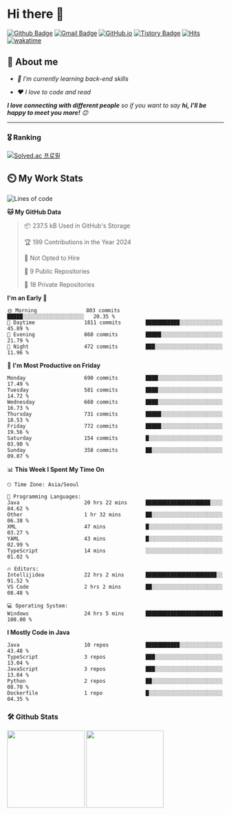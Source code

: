 # Hi there 👋
[![Github Badge](https://img.shields.io/badge/-uiw6unoh-grey?style=flat&logo=github&logoColor=white&link=https://github.com/uiw6unoh/)](https://www.github.com/uiw6unoh/) 
[![Gmail Badge](https://img.shields.io/badge/-uiw6unoh@naver.com-c14438?style=flat&logo=Gmail&logoColor=white&link=mailto:uiw6unoh@naver.com)](mailto:uiw6unoh@naver.com) 
[![GitHub.io](https://img.shields.io/badge/GitHub.io-orange?style=flat&logoColor=white)](https://uiw6unoh.github.io/)
[![Tistory Badge](https://img.shields.io/badge/Tech%20Blog-yellow?style=flat&logoColor=white)](https://uiw6unoh-log.vercel.app/)
[![Hits](https://hits.seeyoufarm.com/api/count/incr/badge.svg?url=https%3A%2F%2Fgithub.com%2Fuiw6unoh&count_bg=%2379C83D&title_bg=%23555555&icon=&icon_color=%23E7E7E7&title=hits&edge_flat=false)](https://hits.seeyoufarm.com)
[![wakatime](https://wakatime.com/badge/user/54252e40-b19e-45e1-9ec9-fb1c5a26c628.svg)](https://wakatime.com/@54252e40-b19e-45e1-9ec9-fb1c5a26c628)
<!-- [![Portfolio Badge](https://img.shields.io/badge/portfolio-web-blue?style=flat&link=https://github.com/uiw6unoh/)](https://github.com/uiw6unoh/)  -->

## 💬 About me
<em>
 
- 🌱 I’m currently learning back-end skills
 
- ❤️ I love to code and read
</em>

<em><b>I love connecting with different people</b> so if you want to say <b>hi, I'll be happy to meet you more!</b> 😊</em>

---
### 🎖️ Ranking
[![Solved.ac 프로필](http://mazassumnida.wtf/api/v2/generate_badge?boj=uiw6unoh)](https://www.acmicpc.net/user/uiw6unoh)

## ⏲️ My Work Stats
<!--[![uiw6unoh's wakatime stats](https://github-readme-stats.vercel.app/api/wakatime?username=uiw6unoh)]-->

<!--START_SECTION:waka-->
![Lines of code](https://img.shields.io/badge/From%20Hello%20World%20I%27ve%20Written-2.9%20million%20lines%20of%20code-blue)

**🐱 My GitHub Data** 

> 📦 237.5 kB Used in GitHub's Storage 
 > 
> 🏆 199 Contributions in the Year 2024
 > 
> 🚫 Not Opted to Hire
 > 
> 📜 9 Public Repositories 
 > 
> 🔑 18 Private Repositories 
 > 
**I'm an Early 🐤** 

```text
🌞 Morning                803 commits         █████░░░░░░░░░░░░░░░░░░░░   20.35 % 
🌆 Daytime                1811 commits        ███████████░░░░░░░░░░░░░░   45.89 % 
🌃 Evening                860 commits         █████░░░░░░░░░░░░░░░░░░░░   21.79 % 
🌙 Night                  472 commits         ███░░░░░░░░░░░░░░░░░░░░░░   11.96 % 
```
📅 **I'm Most Productive on Friday** 

```text
Monday                   690 commits         ████░░░░░░░░░░░░░░░░░░░░░   17.49 % 
Tuesday                  581 commits         ████░░░░░░░░░░░░░░░░░░░░░   14.72 % 
Wednesday                660 commits         ████░░░░░░░░░░░░░░░░░░░░░   16.73 % 
Thursday                 731 commits         █████░░░░░░░░░░░░░░░░░░░░   18.53 % 
Friday                   772 commits         █████░░░░░░░░░░░░░░░░░░░░   19.56 % 
Saturday                 154 commits         █░░░░░░░░░░░░░░░░░░░░░░░░   03.90 % 
Sunday                   358 commits         ██░░░░░░░░░░░░░░░░░░░░░░░   09.07 % 
```


📊 **This Week I Spent My Time On** 

```text
🕑︎ Time Zone: Asia/Seoul

💬 Programming Languages: 
Java                     20 hrs 22 mins      █████████████████████░░░░   84.62 % 
Other                    1 hr 32 mins        ██░░░░░░░░░░░░░░░░░░░░░░░   06.38 % 
XML                      47 mins             █░░░░░░░░░░░░░░░░░░░░░░░░   03.27 % 
YAML                     43 mins             █░░░░░░░░░░░░░░░░░░░░░░░░   02.99 % 
TypeScript               14 mins             ░░░░░░░░░░░░░░░░░░░░░░░░░   01.02 % 

🔥 Editors: 
Intellijidea             22 hrs 2 mins       ███████████████████████░░   91.52 % 
VS Code                  2 hrs 2 mins        ██░░░░░░░░░░░░░░░░░░░░░░░   08.48 % 

💻 Operating System: 
Windows                  24 hrs 5 mins       █████████████████████████   100.00 % 
```

**I Mostly Code in Java** 

```text
Java                     10 repos            ███████████░░░░░░░░░░░░░░   43.48 % 
TypeScript               3 repos             ███░░░░░░░░░░░░░░░░░░░░░░   13.04 % 
JavaScript               3 repos             ███░░░░░░░░░░░░░░░░░░░░░░   13.04 % 
Python                   2 repos             ██░░░░░░░░░░░░░░░░░░░░░░░   08.70 % 
Dockerfile               1 repo              █░░░░░░░░░░░░░░░░░░░░░░░░   04.35 % 
```




<!--END_SECTION:waka-->

### 🛠️ Github Stats <br/>
<p>
  <img height="180em" src="https://github-readme-stats-git-masterrstaa-rickstaa.vercel.app/api?username=uiw6unoh&show_icons=true&include_all_commits=true">
  <img height="180em" src="https://github-readme-stats-git-masterrstaa-rickstaa.vercel.app/api/top-langs/?username=uiw6unoh&layout=compact">
</p>


